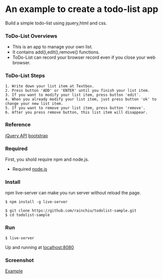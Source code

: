 # An example to create a todo-list app
 Build a simple todo-list using jquery,html and css.
	
### ToDo-List Overviews
 - This is an app to manage your own list.
 - It contains add(),edit(),remove() functions.
 - ToDo-List can record your browser record even if you close your web browser.
 
### ToDo-List Steps

	1. Write down your list item at Textbox.
	2. Press button 'ADD' or 'ENTER' until you finish your list item.
	3. If you want to modify your list item, press button 'edit'.
	4. When you already modify your list item, just press button 'ok' to change your new list item.
	5. If you want to remove your list item, press button 'remove'.
	6. After you press remove button, this list item will disappear. 
	
### Reference
[jQuery API](https://jquery.com/)
[bootstrap](http://getbootstrap.com/)
	
### Required
First, you shold require npm and node.js.
* Required [node.js](https://nodejs.org/)

### Install
npm live-server can make you run server without reload the page.
```
$ npm install -g live-server
```

```
$ git clone https://github.com/rainchiu/todolist-sample.git
$ cd todolist-sample
```
### Run
```
$ live-server
```
Up and running at [localhost:8080](http://127.0.0.1:8080/)

### Screenshot
[Example](http://imgur.com/XE42ZUq)

